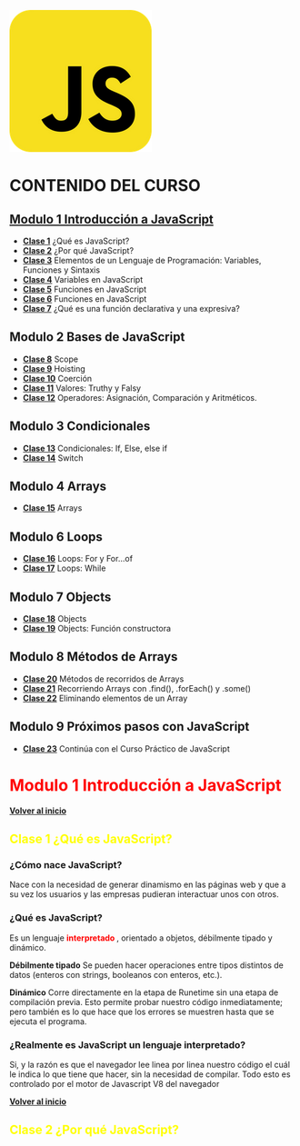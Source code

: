 <!-- IMAGEN DE INICIO -->
<a name="inicio"></a>
![Javascript logo](javascript-logo.png)

<!-- CONTENIDO CURSO -->


# CONTENIDO DEL CURSO
## [Modulo 1 Introducción a JavaScript](#modulo1)

* [**Clase 1**](#clase1) ¿Qué es JavaScript?
* [**Clase 2**](#clase2) ¿Por qué JavaScript?
* [**Clase 3**](#clase3) Elementos de un Lenguaje de Programación: Variables, Funciones y Sintaxis
* [**Clase 4**](#clase4) Variables en JavaScript 
* [**Clase 5**](#clase5) Funciones en JavaScript
* [**Clase 6**](#clase6) Funciones en JavaScript
* [**Clase 7**](#clase7) ¿Qué es una función declarativa y una expresiva?  
  

## Modulo 2 Bases de JavaScript

* [**Clase 8**](#clase8) Scope
* [**Clase 9**](#clase9) Hoisting
* [**Clase 10**](#clase10) Coerción
* [**Clase 11**](#clase11) Valores: Truthy y Falsy
* [**Clase 12**](#clase12) Operadores: Asignación, Comparación y Aritméticos.

## Modulo 3 Condicionales

* [**Clase 13**](#clase13) Condicionales: If, Else, else if
* [**Clase 14**](#clase14) Switch
  

## Modulo 4 Arrays

* [**Clase 15**](#clase15) Arrays

  
## Modulo 6 Loops
 
* [**Clase 16**](#clase16) Loops: For y For...of
* [**Clase 17**](#clase17) Loops: While


## Modulo 7 Objects

 
* [**Clase 18**](#clase18) Objects
* [**Clase 19**](#clase19) Objects: Función constructora

 
## Modulo 8 Métodos de Arrays

* [**Clase 20**](#clase20) Métodos de recorridos de Arrays
* [**Clase 21**](#clase21) Recorriendo Arrays con .find(), .forEach() y .some()
* [**Clase 22**](#clase22) Eliminando elementos de un Array 


## Modulo 9 Próximos pasos con JavaScript
 
* [**Clase 23**](#clase23) Continúa con el Curso Práctico de JavaScript

<a name="modulo1"></a>

# **<span style="color:red"> Modulo 1 Introducción a JavaScript </span>** 

[**Volver al inicio**](#inicio)
<a name="clase1"></a>
## **<span style="color:yellow"> **Clase 1** ¿Qué es JavaScript? </span>** 

### **¿Cómo nace JavaScript?**

Nace con la necesidad de generar dinamismo en las páginas web y que a su vez los usuarios y las empresas pudieran interactuar unos con otros.

### **¿Qué es JavaScript?**

Es un lenguaje **<span style="color:red"> interpretado </span>**, orientado a objetos, débilmente tipado y dinámico.

**Débilmente tipado** 
Se pueden hacer operaciones entre tipos distintos de datos (enteros con strings, booleanos con enteros, etc.).

**Dinámico**
Corre directamente en la etapa de Runetime sin una etapa de compilación previa. Esto permite probar nuestro código inmediatamente; pero también es lo que hace que los errores se muestren hasta que se ejecuta el programa.

### **¿Realmente es JavaScript un lenguaje interpretado?**

Si, y la razón es que el navegador lee linea por linea nuestro código el cuál le indica lo que tiene que hacer, sin la necesidad de compilar. Todo esto es controlado por el motor de Javascript V8 del navegador

[**Volver al inicio**](#inicio)
<a name="clase2"></a>
## **<span style="color:yellow"> **Clase 2** ¿Por qué JavaScript? </span>** 



 
 
